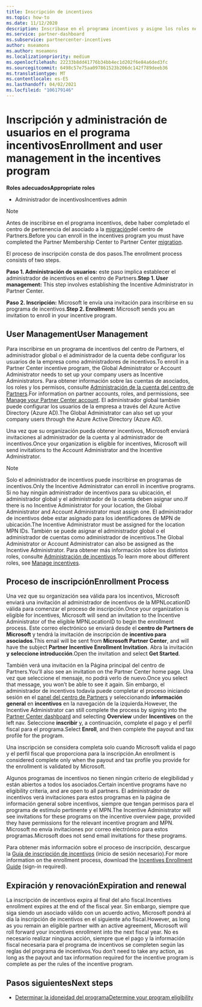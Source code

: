 ```yaml
---
title: Inscripción de incentivos
ms.topic: how-to
ms.date: 11/12/2020
description: Inscríbase en el programa incentivos y asigne los roles necesarios para la administración de usuarios. En este artículo se describe el proceso de inscripción.
ms.service: partner-dashboard
ms.subservice: partnercenter-incentives
author: mseamons
ms.author: mseamons
ms.localizationpriority: medium
ms.openlocfilehash: 22233b8dd41776b34bb4ec1d202f6e84a6ded3fc
ms.sourcegitcommit: 6498c57e75aa097861523b206dc142f789deeb36
ms.translationtype: MT
ms.contentlocale: es-ES
ms.lasthandoff: 04/02/2021
ms.locfileid: "106179146"
---
```

# <a name="enrollment-and-user-management-in-the-incentives-program"></a><span data-ttu-id="1c4d5-104">Inscripción y administración de usuarios en el programa incentivos</span><span class="sxs-lookup"><span data-stu-id="1c4d5-104">Enrollment and user management in the incentives program</span></span>

<span data-ttu-id="1c4d5-105">**Roles adecuados**</span><span class="sxs-lookup"><span data-stu-id="1c4d5-105">**Appropriate roles**</span></span>

- <span data-ttu-id="1c4d5-106">Administrador de incentivos</span><span class="sxs-lookup"><span data-stu-id="1c4d5-106">Incentives admin</span></span>

>[!NOTE]
><span data-ttu-id="1c4d5-107">Antes de inscribirse en el programa incentivos, debe haber completado el centro de pertenencia del asociado a la [migración](prepare-pmc-pc-migration.md)del centro de Partners.</span><span class="sxs-lookup"><span data-stu-id="1c4d5-107">Before you can enroll in the incentives program you must have completed the Partner Membership Center to Partner Center [migration](prepare-pmc-pc-migration.md).</span></span>

<span data-ttu-id="1c4d5-108">El proceso de inscripción consta de dos pasos.</span><span class="sxs-lookup"><span data-stu-id="1c4d5-108">The enrollment process consists of two steps.</span></span>

<span data-ttu-id="1c4d5-109">**Paso 1. Administración de usuarios:** este paso implica establecer el administrador de incentivos en el centro de Partners.</span><span class="sxs-lookup"><span data-stu-id="1c4d5-109">**Step 1. User management:** This step involves establishing the Incentive Administrator in Partner Center.</span></span>

<span data-ttu-id="1c4d5-110">**Paso 2. Inscripción:** Microsoft le envía una invitación para inscribirse en su programa de incentivos.</span><span class="sxs-lookup"><span data-stu-id="1c4d5-110">**Step 2. Enrollment:** Microsoft sends you an invitation to enroll in your incentive program.</span></span>

## <a name="user-management"></a><span data-ttu-id="1c4d5-111">User Management</span><span class="sxs-lookup"><span data-stu-id="1c4d5-111">User Management</span></span>

<span data-ttu-id="1c4d5-112">Para inscribirse en un programa de incentivos del centro de Partners, el administrador global o el administrador de la cuenta debe configurar los usuarios de la empresa como administradores de incentivos.</span><span class="sxs-lookup"><span data-stu-id="1c4d5-112">To enroll in a Partner Center incentive program, the Global Administrator or Account Administrator needs to set up your company users as Incentive Administrators.</span></span> <span data-ttu-id="1c4d5-113">Para obtener información sobre las cuentas de asociados, los roles y los permisos, consulte [Administración de la cuenta del centro de Partners](partner-center-account-setup.md).</span><span class="sxs-lookup"><span data-stu-id="1c4d5-113">For information on partner accounts, roles, and permissions, see [Manage your Partner Center account](partner-center-account-setup.md).</span></span> <span data-ttu-id="1c4d5-114">El administrador global también puede configurar los usuarios de la empresa a través del Azure Active Directory (Azure AD).</span><span class="sxs-lookup"><span data-stu-id="1c4d5-114">The Global Administrator can also set up your company users through the Azure Active Directory (Azure AD).</span></span>

<span data-ttu-id="1c4d5-115">Una vez que su organización pueda obtener incentivos, Microsoft enviará invitaciones al administrador de la cuenta y al administrador de incentivos.</span><span class="sxs-lookup"><span data-stu-id="1c4d5-115">Once your organization is eligible for incentives, Microsoft will send invitations to the Account Administrator and the Incentive Administrator.</span></span>

>[!NOTE]
><span data-ttu-id="1c4d5-116">Solo el administrador de incentivos puede inscribirse en programas de incentivos.</span><span class="sxs-lookup"><span data-stu-id="1c4d5-116">Only the Incentive Administrator can enroll in incentive programs.</span></span> <span data-ttu-id="1c4d5-117">Si no hay ningún administrador de incentivos para su ubicación, el administrador global y el administrador de la cuenta deben asignar uno.</span><span class="sxs-lookup"><span data-stu-id="1c4d5-117">If there is no Incentive Administrator for your location, the Global Administrator and Account Administrator must assign one.</span></span> <span data-ttu-id="1c4d5-118">El administrador de incentivos debe estar asignado para los identificadores de MPN de ubicación.</span><span class="sxs-lookup"><span data-stu-id="1c4d5-118">The Incentive Administrator must be assigned for the location MPN IDs.</span></span> <span data-ttu-id="1c4d5-119">También se puede asignar el administrador global o el administrador de cuentas como administrador de incentivos.</span><span class="sxs-lookup"><span data-stu-id="1c4d5-119">The Global Administrator or Account Administrator can also be assigned as the Incentive Administrator.</span></span> <span data-ttu-id="1c4d5-120">Para obtener más información sobre los distintos roles, consulte [Administración de incentivos](permissions-overview.md#manage-incentives).</span><span class="sxs-lookup"><span data-stu-id="1c4d5-120">To learn more about different roles, see [Manage incentives](permissions-overview.md#manage-incentives).</span></span>

## <a name="enrollment-process"></a><span data-ttu-id="1c4d5-121">Proceso de inscripción</span><span class="sxs-lookup"><span data-stu-id="1c4d5-121">Enrollment Process</span></span>

<span data-ttu-id="1c4d5-122">Una vez que su organización sea válida para los incentivos, Microsoft enviará una invitación al administrador de incentivos de la MPNLocationID válida para comenzar el proceso de inscripción.</span><span class="sxs-lookup"><span data-stu-id="1c4d5-122">Once your organization is eligible for incentives, Microsoft will send an invitation to the Incentive Administrator of the eligible MPNLocationID to begin the enrollment process.</span></span> <span data-ttu-id="1c4d5-123">Este correo electrónico se enviará desde el **centro de Partners de Microsoft** y tendrá la invitación de inscripción de **incentivo para asociados**.</span><span class="sxs-lookup"><span data-stu-id="1c4d5-123">This email will be sent from **Microsoft Partner Center**, and will have the subject **Partner Incentive Enrollment Invitation**.</span></span> <span data-ttu-id="1c4d5-124">Abra la invitación **y seleccione introducción**.</span><span class="sxs-lookup"><span data-stu-id="1c4d5-124">Open the invitation and select **Get Started**.</span></span>

<span data-ttu-id="1c4d5-125">También verá una invitación en la Página principal del centro de Partners.</span><span class="sxs-lookup"><span data-stu-id="1c4d5-125">You’ll also see an invitation on the Partner Center home page.</span></span> <span data-ttu-id="1c4d5-126">Una vez que seleccione el mensaje, no podrá verlo de nuevo.</span><span class="sxs-lookup"><span data-stu-id="1c4d5-126">Once you select that message, you won’t be able to see it again.</span></span> <span data-ttu-id="1c4d5-127">Sin embargo, el administrador de incentivos todavía puede completar el proceso iniciando sesión en el [panel del centro de Partners](https://partner.microsoft.com/dashboard/) y seleccionando **información general** en **incentivos** en la navegación de la izquierda.</span><span class="sxs-lookup"><span data-stu-id="1c4d5-127">However, the Incentive Administrator can still complete the process by signing into the [Partner Center dashboard](https://partner.microsoft.com/dashboard/) and selecting **Overview** under **Incentives** on the left nav.</span></span> <span data-ttu-id="1c4d5-128">Seleccione **inscribir** y, a continuación, complete el pago y el perfil fiscal para el programa.</span><span class="sxs-lookup"><span data-stu-id="1c4d5-128">Select **Enroll**, and then complete the payout and tax profile for the program.</span></span>

<span data-ttu-id="1c4d5-129">Una inscripción se considera completa solo cuando Microsoft valida el pago y el perfil fiscal que proporciona para la inscripción.</span><span class="sxs-lookup"><span data-stu-id="1c4d5-129">An enrollment is considered complete only when the payout and tax profile you provide for the enrollment is validated by Microsoft.</span></span>

<span data-ttu-id="1c4d5-130">Algunos programas de incentivos no tienen ningún criterio de elegibilidad y están abiertos a todos los asociados.</span><span class="sxs-lookup"><span data-stu-id="1c4d5-130">Certain incentive programs have no eligibility criteria, and are open to all partners.</span></span> <span data-ttu-id="1c4d5-131">El administrador de incentivos verá invitaciones para estos programas en la página de información general sobre incentivos, siempre que tengan permisos para el programa de estímulo pertinente y el MPN.</span><span class="sxs-lookup"><span data-stu-id="1c4d5-131">The Incentive Administrator will see invitations for these programs on the incentive overview page, provided they have permissions for the relevant incentive program and MPN.</span></span> <span data-ttu-id="1c4d5-132">Microsoft no envía invitaciones por correo electrónico para estos programas.</span><span class="sxs-lookup"><span data-stu-id="1c4d5-132">Microsoft does not send email invitations for these programs.</span></span>

<span data-ttu-id="1c4d5-133">Para obtener más información sobre el proceso de inscripción, descargue la [Guía de inscripción de incentivos](https://partner.microsoft.com/resources/detail/partner-center-incentives-enrollment-pdf) (inicio de sesión necesario).</span><span class="sxs-lookup"><span data-stu-id="1c4d5-133">For more information on the enrollment process, download the [Incentives Enrollment Guide](https://partner.microsoft.com/resources/detail/partner-center-incentives-enrollment-pdf) (sign-in required).</span></span>

## <a name="expiration-and-renewal"></a><span data-ttu-id="1c4d5-134">Expiración y renovación</span><span class="sxs-lookup"><span data-stu-id="1c4d5-134">Expiration and renewal</span></span>

<span data-ttu-id="1c4d5-135">La inscripción de incentivos expira al final del año fiscal.</span><span class="sxs-lookup"><span data-stu-id="1c4d5-135">Incentives enrollment expires at the end of the fiscal year.</span></span> <span data-ttu-id="1c4d5-136">Sin embargo, siempre que siga siendo un asociado válido con un acuerdo activo, Microsoft pondrá al día la inscripción de incentivos en el siguiente año fiscal.</span><span class="sxs-lookup"><span data-stu-id="1c4d5-136">However, as long as you remain an eligible partner with an active agreement, Microsoft will roll forward your incentives enrollment into the next fiscal year.</span></span> <span data-ttu-id="1c4d5-137">No es necesario realizar ninguna acción, siempre que el pago y la información fiscal necesaria para el programa de incentivos se completen según las reglas del programa de incentivos.</span><span class="sxs-lookup"><span data-stu-id="1c4d5-137">You don't need to take any action, as long as the payout and tax information required for the incentive program is complete as per the rules of the incentive program.</span></span>

## <a name="next-steps"></a><span data-ttu-id="1c4d5-138">Pasos siguientes</span><span class="sxs-lookup"><span data-stu-id="1c4d5-138">Next steps</span></span>

- [<span data-ttu-id="1c4d5-139">Determinar la idoneidad del programa</span><span class="sxs-lookup"><span data-stu-id="1c4d5-139">Determine your program eligibility</span></span>](incentives-determined-your-program-eligibility.md)
